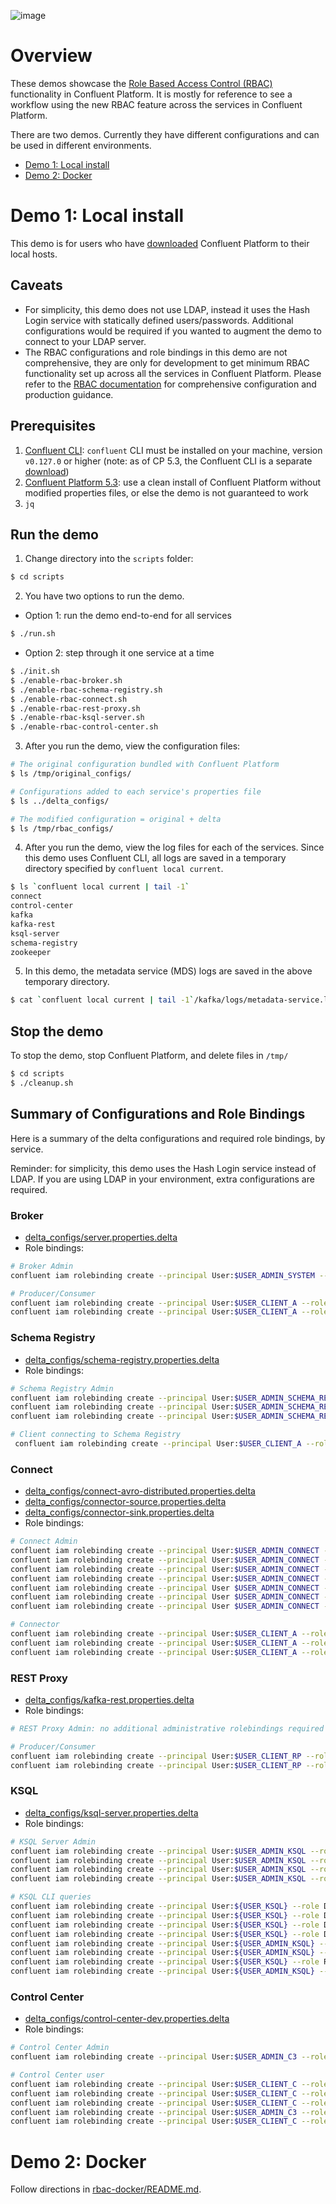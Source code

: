 ![image](../../images/confluent-logo-300-2.png)

# Overview

These demos showcase the [Role Based Access Control (RBAC)](https://docs.confluent.io/current/security/rbac/index.html) functionality in Confluent Platform. It is mostly for reference to see a workflow using the new RBAC feature across the services in Confluent Platform.

There are two demos.  Currently they have different configurations and can be used in different environments.

* [Demo 1: Local install](#demo-1-local-install)
* [Demo 2: Docker](#demo-2-docker)


# Demo 1: Local install

This demo is for users who have [downloaded](https://www.confluent.io/download/) Confluent Platform to their local hosts. 

## Caveats

* For simplicity, this demo does not use LDAP, instead it uses the Hash Login service with statically defined users/passwords. Additional configurations would be required if you wanted to augment the demo to connect to your LDAP server.
* The RBAC configurations and role bindings in this demo are not comprehensive, they are only for development to get minimum RBAC functionality set up across all the services in Confluent Platform. Please refer to the [RBAC documentation](https://docs.confluent.io/current/security/rbac/index.html) for comprehensive configuration and production guidance.

## Prerequisites

1. [Confluent CLI](https://docs.confluent.io/current/cli/installing.html): `confluent` CLI must be installed on your machine, version `v0.127.0` or higher (note: as of CP 5.3, the Confluent CLI is a separate [download](https://docs.confluent.io/current/cli/installing.html))
2. [Confluent Platform 5.3](https://www.confluent.io/download/): use a clean install of Confluent Platform without modified properties files, or else the demo is not guaranteed to work
3. `jq`

## Run the demo

1. Change directory into the `scripts` folder:

```bash
$ cd scripts
```

2. You have two options to run the demo.

* Option 1: run the demo end-to-end for all services

```bash
$ ./run.sh
```

* Option 2: step through it one service at a time

```bash
$ ./init.sh
$ ./enable-rbac-broker.sh
$ ./enable-rbac-schema-registry.sh
$ ./enable-rbac-connect.sh
$ ./enable-rbac-rest-proxy.sh
$ ./enable-rbac-ksql-server.sh
$ ./enable-rbac-control-center.sh
```

3. After you run the demo, view the configuration files:

```bash
# The original configuration bundled with Confluent Platform
$ ls /tmp/original_configs/

# Configurations added to each service's properties file
$ ls ../delta_configs/

# The modified configuration = original + delta
$ ls /tmp/rbac_configs/
```

4. After you run the demo, view the log files for each of the services. Since this demo uses Confluent CLI, all logs are saved in a temporary directory specified by `confluent local current`.

```bash
$ ls `confluent local current | tail -1`
connect
control-center
kafka
kafka-rest
ksql-server
schema-registry
zookeeper
```

5. In this demo, the metadata service (MDS) logs are saved in the above temporary directory.

```bash
$ cat `confluent local current | tail -1`/kafka/logs/metadata-service.log
```

## Stop the demo

To stop the demo, stop Confluent Platform, and delete files in `/tmp/`

```bash
$ cd scripts
$ ./cleanup.sh
```

## Summary of Configurations and Role Bindings

Here is a summary of the delta configurations and required role bindings, by service.

Reminder: for simplicity, this demo uses the Hash Login service instead of LDAP.
If you are using LDAP in your environment, extra configurations are required.

### Broker

* [delta_configs/server.properties.delta](delta_configs/server.properties.delta)
* Role bindings:

```bash
# Broker Admin
confluent iam rolebinding create --principal User:$USER_ADMIN_SYSTEM --role SystemAdmin --kafka-cluster-id $KAFKA_CLUSTER_ID

# Producer/Consumer
confluent iam rolebinding create --principal User:$USER_CLIENT_A --role ResourceOwner --resource Topic:$TOPIC1 --kafka-cluster-id $KAFKA_CLUSTER_ID
confluent iam rolebinding create --principal User:$USER_CLIENT_A --role DeveloperRead --resource Group:console-consumer- --prefix --kafka-cluster-id $KAFKA_CLUSTER_ID
```

### Schema Registry

* [delta_configs/schema-registry.properties.delta](delta_configs/schema-registry.properties.delta)
* Role bindings:

```bash
# Schema Registry Admin
confluent iam rolebinding create --principal User:$USER_ADMIN_SCHEMA_REGISTRY --role ResourceOwner --resource Topic:_schemas --kafka-cluster-id $KAFKA_CLUSTER_ID
confluent iam rolebinding create --principal User:$USER_ADMIN_SCHEMA_REGISTRY --role SecurityAdmin --kafka-cluster-id $KAFKA_CLUSTER_ID --schema-registry-cluster-id $SCHEMA_REGISTRY_CLUSTER_ID
confluent iam rolebinding create --principal User:$USER_ADMIN_SCHEMA_REGISTRY --role ResourceOwner --resource Group:$SCHEMA_REGISTRY_CLUSTER_ID --kafka-cluster-id $KAFKA_CLUSTER_ID

# Client connecting to Schema Registry
 confluent iam rolebinding create --principal User:$USER_CLIENT_A --role ResourceOwner --resource Subject:$SUBJECT --kafka-cluster-id $KAFKA_CLUSTER_ID --schema-registry-cluster-id $SCHEMA_REGISTRY_CLUSTER_ID
```

### Connect

* [delta_configs/connect-avro-distributed.properties.delta](delta_configs/connect-avro-distributed.properties.delta)
* [delta_configs/connector-source.properties.delta](delta_configs/connector-source.properties.delta)
* [delta_configs/connector-sink.properties.delta](delta_configs/connector-sink.properties.delta)
* Role bindings:

```bash
# Connect Admin
confluent iam rolebinding create --principal User:$USER_ADMIN_CONNECT --role ResourceOwner --resource Topic:connect-configs --kafka-cluster-id $KAFKA_CLUSTER_ID
confluent iam rolebinding create --principal User:$USER_ADMIN_CONNECT --role ResourceOwner --resource Topic:connect-offsets --kafka-cluster-id $KAFKA_CLUSTER_ID
confluent iam rolebinding create --principal User:$USER_ADMIN_CONNECT --role ResourceOwner --resource Topic:connect-statuses --kafka-cluster-id $KAFKA_CLUSTER_ID
confluent iam rolebinding create --principal User:$USER_ADMIN_CONNECT --role ResourceOwner --resource Group:connect-cluster --kafka-cluster-id $KAFKA_CLUSTER_ID
confluent iam rolebinding create --principal User $USER_ADMIN_CONNECT --role ResourceOwner --resource Topic:_secrets --kafka-cluster-id $KAFKA_CLUSTER_ID
confluent iam rolebinding create --principal User $USER_ADMIN_CONNECT --role ResourceOwner --resource Group:secret-registry --kafka-cluster-id $KAFKA_CLUSTER_ID
confluent iam rolebinding create --principal User $USER_ADMIN_CONNECT --role SecurityAdmin --kafka-cluster-id $KAFKA_CLUSTER_ID --connect-cluster-id $CONNECT_CLUSTER_ID

# Connector
confluent iam rolebinding create --principal User:$USER_CLIENT_A --role ResourceOwner --resource Connector:$CONNECTOR_NAME --kafka-cluster-id $KAFKA_CLUSTER_ID --connect-cluster-id $CONNECT_CLUSTER_ID
confluent iam rolebinding create --principal User:$USER_CLIENT_A --role ResourceOwner --resource Topic:$TOPIC2_AVRO --kafka-cluster-id $KAFKA_CLUSTER_ID
confluent iam rolebinding create --principal User:$USER_CLIENT_A --role ResourceOwner --resource Subject:${TOPIC2_AVRO}-value --kafka-cluster-id $KAFKA_CLUSTER_ID --schema-registry-cluster-id $SCHEMA_REGISTRY_CLUSTER_ID
```


### REST Proxy

* [delta_configs/kafka-rest.properties.delta](delta_configs/kafka-rest.properties.delta)
* Role bindings:

```bash
# REST Proxy Admin: no additional administrative rolebindings required because REST Proxy just does impersonation

# Producer/Consumer
confluent iam rolebinding create --principal User:$USER_CLIENT_RP --role ResourceOwner --resource Topic:$TOPIC3 --kafka-cluster-id $KAFKA_CLUSTER_ID
confluent iam rolebinding create --principal User:$USER_CLIENT_RP --role DeveloperRead --resource Group:$CONSUMER_GROUP --kafka-cluster-id $KAFKA_CLUSTER_ID
```


### KSQL

* [delta_configs/ksql-server.properties.delta](delta_configs/ksql-server.properties.delta)
* Role bindings:

```bash
# KSQL Server Admin
confluent iam rolebinding create --principal User:$USER_ADMIN_KSQL --role ResourceOwner --resource Topic:_confluent-ksql-${KSQL_SERVICE_ID}_command_topic --kafka-cluster-id $KAFKA_CLUSTER_ID
confluent iam rolebinding create --principal User:$USER_ADMIN_KSQL --role ResourceOwner --resource Topic:${KSQL_SERVICE_ID}ksql_processing_log --kafka-cluster-id $KAFKA_CLUSTER_ID
confluent iam rolebinding create --principal User:$USER_ADMIN_KSQL --role SecurityAdmin --kafka-cluster-id $KAFKA_CLUSTER_ID --ksql-cluster-id $KSQL_SERVICE_ID
confluent iam rolebinding create --principal User:$USER_ADMIN_KSQL --role ResourceOwner --resource KsqlCluster:ksql-cluster --kafka-cluster-id $KAFKA_CLUSTER_ID --ksql-cluster-id $KSQL_SERVICE_ID

# KSQL CLI queries
confluent iam rolebinding create --principal User:${USER_KSQL} --role DeveloperWrite --resource KsqlCluster:ksql-cluster --kafka-cluster-id $KAFKA_CLUSTER_ID --ksql-cluster-id $KSQL_SERVICE_ID
confluent iam rolebinding create --principal User:${USER_KSQL} --role DeveloperRead --resource Topic:$TOPIC1 --kafka-cluster-id $KAFKA_CLUSTER_ID
confluent iam rolebinding create --principal User:${USER_KSQL} --role DeveloperRead --resource Group:_confluent-ksql-${KSQL_SERVICE_ID} --prefix --kafka-cluster-id $KAFKA_CLUSTER_ID
confluent iam rolebinding create --principal User:${USER_KSQL} --role DeveloperRead --resource Topic:${KSQL_SERVICE_ID}ksql_processing_log --kafka-cluster-id $KAFKA_CLUSTER_ID
confluent iam rolebinding create --principal User:${USER_ADMIN_KSQL} --role DeveloperRead --resource Group:_confluent-ksql-${KSQL_SERVICE_ID} --prefix --kafka-cluster-id $KAFKA_CLUSTER_ID
confluent iam rolebinding create --principal User:${USER_ADMIN_KSQL} --role DeveloperRead --resource Topic:$TOPIC1 --kafka-cluster-id $KAFKA_CLUSTER_ID
confluent iam rolebinding create --principal User:${USER_KSQL} --role ResourceOwner --resource Topic:_confluent-ksql-${KSQL_SERVICE_ID}transient --prefix --kafka-cluster-id $KAFKA_CLUSTER_ID
confluent iam rolebinding create --principal User:${USER_ADMIN_KSQL} --role ResourceOwner --resource Topic:_confluent-ksql-${KSQL_SERVICE_ID}transient --prefix --kafka-cluster-id $KAFKA_CLUSTER_ID
```


### Control Center

* [delta_configs/control-center-dev.properties.delta](delta_configs/control-center-dev.properties.delta)
* Role bindings:

```bash
# Control Center Admin
confluent iam rolebinding create --principal User:$USER_ADMIN_C3 --role SystemAdmin --kafka-cluster-id $KAFKA_CLUSTER_ID

# Control Center user
confluent iam rolebinding create --principal User:$USER_CLIENT_C --role DeveloperRead --resource Topic:$TOPIC1 --kafka-cluster-id $KAFKA_CLUSTER_ID
confluent iam rolebinding create --principal User:$USER_CLIENT_C --role DeveloperRead --resource Topic:$TOPIC2_AVRO --kafka-cluster-id $KAFKA_CLUSTER_ID
confluent iam rolebinding create --principal User:$USER_CLIENT_C --role DeveloperRead --resource Subject:${TOPIC2_AVRO}-value --kafka-cluster-id $KAFKA_CLUSTER_ID --schema-registry-cluster-id $SCHEMA_REGISTRY_CLUSTER_ID
confluent iam rolebinding create --principal User:$USER_ADMIN_C3 --role ClusterAdmin --kafka-cluster-id $KAFKA_CLUSTER_ID --schema-registry-cluster-id $SCHEMA_REGISTRY_CLUSTER_ID
confluent iam rolebinding create --principal User:$USER_CLIENT_C --role DeveloperRead --resource Connector:$CONNECTOR_NAME --kafka-cluster-id $KAFKA_CLUSTER_ID --connect-cluster-id $CONNECT_CLUSTER_ID
```

# Demo 2: Docker

Follow directions in [rbac-docker/README.md](rbac-docker/README.md).

